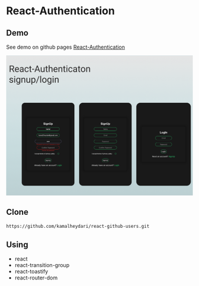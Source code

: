 # React-Authentication

## Demo

See demo on github pages
[React-Authentication](https://kamalheydari.github.io/react-authentication/)

![domo](demo.png)

## Clone

```
https://github.com/kamalheydari/react-github-users.git
```

## Using

- react
- react-transition-group
- react-toastify
- react-router-dom
